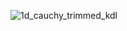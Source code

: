 ![1d_cauchy_trimmed_kdl](https://github.com/user-attachments/assets/78e32b0b-bc77-4a24-9143-7188cefc6031)


